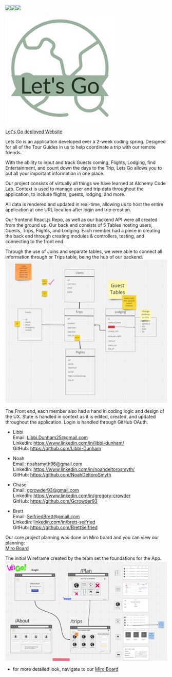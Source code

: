 <img src="https://img.shields.io/badge/React-20232A?style=for-the-badge&logo=react&logoColor=61DAFB"><img src="https://img.shields.io/badge/Netlify-00C7B7?style=for-the-badge&logo=netlify&logoColor=white"><img src="https://img.shields.io/badge/CSS-239120?&style=for-the-badge&logo=css3&logoColor=white">

![letsgo](/assets/logo.png)

<a href="https://lets-go-final.netlify.app/" target="_blank">Let's Go deployed Website </a>

Lets Go is an application developed over a 2-week coding spring. Designed for all of the Tour Guides in us to help coordinate a trip with our remote friends.

With the ability to input and track Guests coming, Flights, Lodging, find Entertainment, and count down the days to the Trip, Lets Go allows you to put all your important information in one place.

Our project consists of virtually all things we have learned at Alchemy Code Lab. Context is used to manage user and trip data throughout the application, to include flights, guests, lodging, and more.

All data is rendered and updated in real-time, allowing us to host the entire application at one URL location after login and trip creation.

Our frontend React.js Repo, as well as our backend API were all created from the ground up. Our back end consists of 5 Tables hosting users, Guests, Trips, Flights, and Lodging. Each member had a piece in creating the back end through creating modules & controllers, testing, and connecting to the front end.

Through the use of Joins and separate tables, we were able to connect all information through or Trips table, being the hub of our backend.
<a href="https://miro.com/app/board/uXjVO-Xi_Hs=/?share_link_id=462736082200" target="_blank">
![letsgo](/assets/Miro.png)
</a>

The Front end, each member also had a hand in coding logic and design of the UX. State is handled in context as it is edited, created, and updated throughout the application. Login is handled through GitHub OAuth.

- Libbi
  <br>
  Email: <a href = "mailto: Libbi.Dunham25@gmail.com">Libbi.Dunham25@gmail.com
  </a>
  <br>
  LinkedIn: <a href = "https://www.linkedin.com/in/libbi-dunham/" target="_blank">https://www.linkedin.com/in/libbi-dunham/
  </a>
  <br>
  GitHub: <a href = "https://github.com/Libbi-Dunham" target="_blank">https://github.com/Libbi-Dunham
  </a>

* Noah
  <br>
  Email: <a href = "mailto: noahsmyth96@gmail.com">noahsmyth96@gmail.com</a>
  <br>
  LinkedIn: <a href="https://www.linkedin.com/in/noahdeltorosmyth/" target="_blank">https://www.linkedin.com/in/noahdeltorosmyth/</a>
  <br>
  GitHub: <a href = "https://github.com/NoahDeltoroSmyth" target="_blank">https://github.com/NoahDeltoroSmyth</a>

* Chase
  <br>
  Email: <a href = "mailto: gcrowder93@gmail.com">gcrowder93@gmail.com</a>
  <br>
  LinkedIn: <a href = "https://www.linkedin.com/in/gregory-crowder/" target="_blank">https://www.linkedin.com/in/gregory-crowder</a>
  <br>
  GitHub: <a href = "https://github.com/Gcrowder93" target="_blank">https://github.com/Gcrowder93</a>

* Brett
  <br>
  Email: <a href = "mailto: seifriedbrett@gmail.com">SeifriedBrett@gmail.com</a>
  <br>
  LinkedIn: <a href = "https://www.linkedin.com/in/brett-seifried/" target="_blank">linkedin.com/in/brett-seifried</a>
  <br>
  GitHub: <a href = "https://github.com/BrettSeifried" target="_blank">https://github.com/BrettSeifried</a>
  <br>

Our core project planning was done on Miro board and you can view our planning:
<br>
<a href="https://miro.com/app/board/uXjVO-Xi_Hs=/?share_link_id=462736082200" target="_blank"> Miro Board </a>
<br>

The initial Wireframe created by the team set the foundations for the App.
<a href="https://miro.com/app/board/uXjVO-Xi_Hs=/?share_link_id=462736082200" target="_blank">
![letsgo](/assets/wireframe.png)
</a>

- for more detailed look, navigate to our <a href="https://miro.com/app/board/uXjVO-Xi_Hs=/?share_link_id=462736082200" target="_blank"> Miro Board </a>
  <br>
